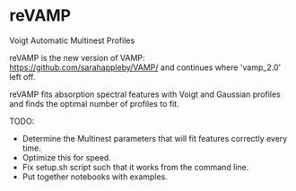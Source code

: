 # reVAMP
Voigt Automatic Multinest Profiles

reVAMP is the new version of VAMP:
https://github.com/sarahappleby/VAMP/
and continues where 'vamp_2.0' left off.

reVAMP fits absorption spectral features with Voigt and Gaussian profiles and finds the optimal number of profiles to fit.

TODO:
- Determine the Multinest parameters that will fit features correctly every time.
- Optimize this for speed.
- Fix setup.sh script such that it works from the command line.
- Put together notebooks with examples.

